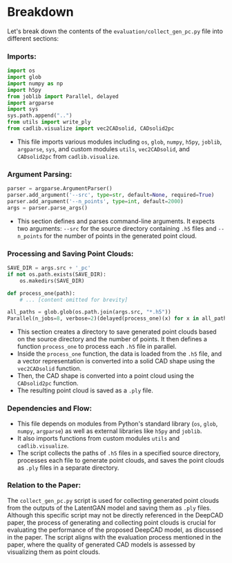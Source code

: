 # Breakdown
Let's break down the contents of the `evaluation/collect_gen_pc.py` file into different sections:

### Imports:
```python
import os
import glob
import numpy as np
import h5py
from joblib import Parallel, delayed
import argparse
import sys
sys.path.append("..")
from utils import write_ply
from cadlib.visualize import vec2CADsolid, CADsolid2pc
```
- This file imports various modules including `os`, `glob`, `numpy`, `h5py`, `joblib`, `argparse`, `sys`, and custom modules `utils`, `vec2CADsolid`, and `CADsolid2pc` from `cadlib.visualize`.

### Argument Parsing:
```python
parser = argparse.ArgumentParser()
parser.add_argument('--src', type=str, default=None, required=True)
parser.add_argument('--n_points', type=int, default=2000)
args = parser.parse_args()
```
- This section defines and parses command-line arguments. It expects two arguments: `--src` for the source directory containing `.h5` files and `--n_points` for the number of points in the generated point cloud.

### Processing and Saving Point Clouds:
```python
SAVE_DIR = args.src + '_pc'
if not os.path.exists(SAVE_DIR):
    os.makedirs(SAVE_DIR)

def process_one(path):
    # ... [content omitted for brevity]

all_paths = glob.glob(os.path.join(args.src, "*.h5"))
Parallel(n_jobs=8, verbose=2)(delayed(process_one)(x) for x in all_paths)
```
- This section creates a directory to save generated point clouds based on the source directory and the number of points. It then defines a function `process_one` to process each `.h5` file in parallel.
- Inside the `process_one` function, the data is loaded from the `.h5` file, and a vector representation is converted into a solid CAD shape using the `vec2CADsolid` function.
- Then, the CAD shape is converted into a point cloud using the `CADsolid2pc` function.
- The resulting point cloud is saved as a `.ply` file.

### Dependencies and Flow:
- This file depends on modules from Python's standard library (`os`, `glob`, `numpy`, `argparse`) as well as external libraries like `h5py` and `joblib`.
- It also imports functions from custom modules `utils` and `cadlib.visualize`.
- The script collects the paths of `.h5` files in a specified source directory, processes each file to generate point clouds, and saves the point clouds as `.ply` files in a separate directory.

### Relation to the Paper:
The `collect_gen_pc.py` script is used for collecting generated point clouds from the outputs of the LatentGAN model and saving them as `.ply` files. Although this specific script may not be directly referenced in the DeepCAD paper, the process of generating and collecting point clouds is crucial for evaluating the performance of the proposed DeepCAD model, as discussed in the paper. The script aligns with the evaluation process mentioned in the paper, where the quality of generated CAD models is assessed by visualizing them as point clouds.
